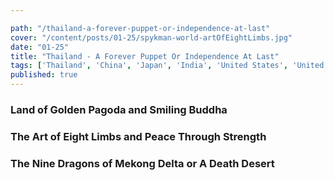 ```yaml
---

path: "/thailand-a-forever-puppet-or-independence-at-last"
cover: "/content/posts/01-25/spykman-world-artOfEightLimbs.jpg"
date: "01-25"
title: "Thailand - A Forever Puppet Or Independence At Last"
tags: ['Thailand', 'China', 'Japan', 'India', 'United States', 'United Kingdom', 'Buddhism','Golden Pagoda','Spykman World','Nicholas Spykman']  
published: true
---
```


### Land of Golden Pagoda and Smiling Buddha

### The Art of Eight Limbs and Peace Through Strength

### The Nine Dragons of Mekong Delta or A Death Desert